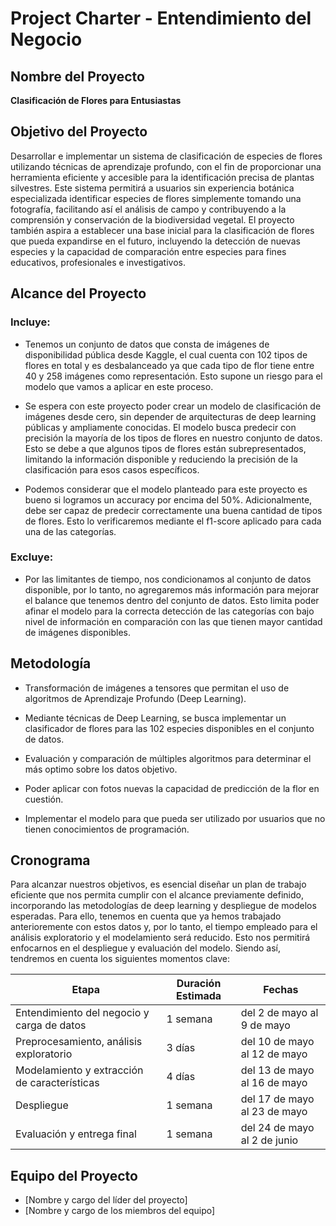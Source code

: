 # Project Charter - Entendimiento del Negocio

## Nombre del Proyecto

**Clasificación de Flores para Entusiastas**

## Objetivo del Proyecto

Desarrollar e implementar un sistema de clasificación de especies de flores utilizando técnicas de aprendizaje profundo, con el fin de proporcionar una herramienta eficiente y accesible para la identificación precisa de plantas silvestres. Este sistema permitirá a usuarios sin experiencia botánica especializada identificar especies de flores simplemente tomando una fotografía, facilitando así el análisis de campo y contribuyendo a la comprensión y conservación de la biodiversidad vegetal. El proyecto también aspira a establecer una base inicial para la clasificación de flores que pueda expandirse en el futuro, incluyendo la detección de nuevas especies y la capacidad de comparación entre especies para fines educativos, profesionales e investigativos.

## Alcance del Proyecto

### Incluye:

- Tenemos un conjunto de datos que consta de imágenes de disponibilidad pública desde Kaggle, el cual cuenta con 102 tipos de flores en total y es desbalanceado ya que cada tipo de flor tiene entre 40 y 258 imágenes como representación. Esto supone un riesgo para el modelo que vamos a aplicar en este proceso.

- Se espera con este proyecto poder crear un modelo de clasificación de imágenes desde cero, sin depender de arquitecturas de deep learning públicas y ampliamente conocidas. El modelo busca predecir con precisión la mayoría de los tipos de flores en nuestro conjunto de datos. Esto se debe a que algunos tipos de flores están subrepresentados, limitando la información disponible y reduciendo la precisión de la clasificación para esos casos específicos.

- Podemos considerar que el modelo planteado para este proyecto es bueno si logramos un accuracy por encima del 50%. Adicionalmente, debe ser capaz de predecir correctamente una buena cantidad de tipos de flores. Esto lo verificaremos mediante el f1-score aplicado para cada una de las categorías.

### Excluye:

- Por las limitantes de tiempo, nos condicionamos al conjunto de datos disponible, por lo tanto, no agregaremos más información para mejorar el balance que tenemos dentro del conjunto de datos. Esto limita poder afinar el modelo para la correcta detección de las categorías con bajo nivel de información en comparación con las que tienen mayor cantidad de imágenes disponibles.

## Metodología

- Transformación de imágenes a tensores que permitan el uso de algoritmos de Aprendizaje Profundo (Deep Learning).

- Mediante técnicas de Deep Learning, se busca implementar un clasificador de flores para las 102 especies disponibles en el conjunto de datos.

- Evaluación y comparación de múltiples algoritmos para determinar el más optimo sobre los datos objetivo.

- Poder aplicar con fotos nuevas la capacidad de predicción de la flor en cuestión.
  
- Implementar el modelo para que pueda ser utilizado por usuarios que no tienen conocimientos de programación.

## Cronograma

Para alcanzar nuestros objetivos, es esencial diseñar un plan de trabajo eficiente que nos permita cumplir con el alcance previamente definido, incorporando las metodologías de deep learning y despliegue de modelos esperadas. Para ello, tenemos en cuenta que ya hemos trabajado anterioremente con estos datos y, por lo tanto, el tiempo empleado para el análisis exploratorio y el modelamiento será reducido. Esto nos permitirá enfocarnos en el despliegue y evaluación del modelo. Siendo así, tendremos en cuenta los siguientes momentos clave: 

| Etapa | Duración Estimada | Fechas |
|------|---------|-------|
| Entendimiento del negocio y carga de datos | 1 semana | del 2 de mayo al 9 de mayo |
| Preprocesamiento, análisis exploratorio | 3 días | del 10 de mayo al 12 de mayo |
| Modelamiento y extracción de características | 4 días | del 13 de mayo al 16 de mayo |
| Despliegue | 1 semana | del 17 de mayo al 23 de mayo |
| Evaluación y entrega final | 1 semana | del 24 de mayo al 2 de junio |


## Equipo del Proyecto

- [Nombre y cargo del líder del proyecto]
- [Nombre y cargo de los miembros del equipo]
